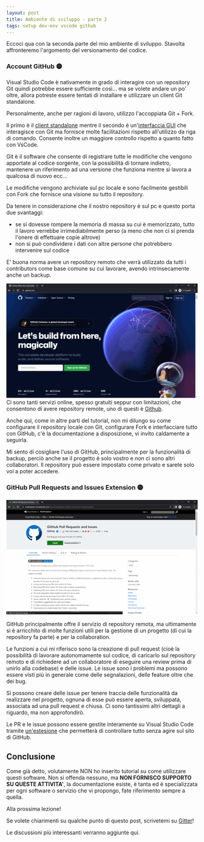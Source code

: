 ```yaml
---
layout: post
title: Ambiente di sviluppo - parte 2
tags: setup dev-env vscode github
---
```


Eccoci qua con la seconda parte del mio ambiente di sviluppo. Stavolta
affronteremo l'argomento del versionamento del codice.

### Account GitHub &#x1F7E1;

Visual Studio Code è nativamente in grado di interagire con un repository Git
quindi potrebbe essere sufficiente così... ma se volete andare un po' oltre,
allora potreste essere tentati di installare e utilizzare un client Git
standalone.

Personalmente, anche per ragioni di lavoro, utilizzo l'accoppiata Git + Fork.

Il primo è il [client standalone](https://git-scm.com/downloads)
mentre il secondo è un'[interfaccia GUI](https://git-fork.com/) che interagisce
con Git ma fornisce molte facilitazioni rispetto all'utilizzo da riga di comando.
Consente inoltre un maggiore controllo rispetto a quanto fatto con VsCode.

Git è il software che consente di registrare tutte le modifiche che vengono
apportate al codice sorgente, con la possibilità di tornare indietro, mantenere
un riferimento ad una versione che funziona mentre si lavora a qualcosa di nuovo
ecc...

Le modifiche vengono archiviate sul pc locale e sono facilmente gestibili con Fork
che fornisce una visione su tutto il repository.

Da tenere in considerazione che il nostro repository è sul pc e questo porta due
svantaggi:
* se si dovesse rompere la memoria di massa su cui è memorizzato, tutto il lavoro verrebbe irrimediabilmente perso (a meno che non ci si prenda l'onere di effettuare copie altrove)
* non si può condividere i dati con altre persone che potrebbero intervenire sul codice

E' buona norma avere un repository remoto che verrà utilizzato da tutti i
contributors come base comune su cui lavorare, avendo intrinsecamente anche un
backup.

![GitHub](/resources/github.png)
Ci sono tanti servizi online, spesso gratuiti seppur con limitazioni, che
consentono di avere repository remote, uno di questi è
[Github](https://github.com/).

Anche qui, come in altre parti del tutorial, non mi dilungo su come configurare
il repository locale con Git, configurare Fork e interfacciare tutto con GitHub,
c'è la documentazione a disposizione, vi invito caldamente a seguirla.

Mi sento di cosigliare l'uso di GitHub, principalmente per la funzionalità di
backup, perciò anche se il progetto è solo vostro e non ci sono altri
collaboratori. Il repository può essere impostato come privato e sarete solo voi
a poter accedere.

### GitHub Pull Requests and Issues Extension &#x1F7E1;
![GitHub](/resources/github-extension.png)

GitHub principalmente offre il servizio di repository remota, ma ultimamente si è
arricchito di molte funzioni utili per la gestione di un progetto (di cui la
repository fa parte) e per la collaboration.

Le funzioni a cui mi riferisco sono la creazione di pull request (cioè la
possibilità di lavorare autonomamente sul codice, di caricarlo sul repository
remoto e di richiedere ad un collaboratore di eseguire una review prima di unirlo
alla codebase) e delle issue.
Le issue sono i problemi ma possono essere visti più in generale come delle
segnalazioni, delle feature oltre che dei bug.

Si possono creare delle issue per tenere traccia delle funzionalità da realizzare
nel progetto, ognuna di esse può essere aperta, sviluppata, associata ad una pull
request e chiusa. Ci sono tantissimi altri dettagli a riguardo, ma non
approfondirò.

Le PR e le issue possono essere gestite interamente su Visual Studio Code tramite
[un'estesione](https://marketplace.visualstudio.com/items?itemName=GitHub.vscode-pull-request-github)
che permetterà di controllare tutto senza agire sul sito di GitHub.

## Conclusione

Come già detto, volutamente NON ho inserito tutorial su come utilizzare questi
software. Non si offenda nessuno, ma **NON FORNISCO SUPPORTO SU QUESTE ATTIVITA'**,
la documentazione esiste, è tanta ed è specializzata per ogni software o servizio
che vi propongo, fate riferimento sempre a quella.

Alla prossima lezione!

Se volete chiarimenti su qualche punto di questo post, scrivetemi su
[Gitter](https://gitter.im/intoinside/community)!

Le discussioni più interessanti verranno aggiunte qui.
